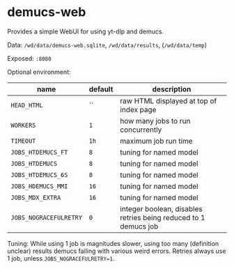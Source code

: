 # demucs-web

Provides a simple WebUI for using yt-dlp and demucs.

Data: `/wd/data/demucs-web.sqlite`, `/wd/data/results`, (`/wd/data/temp`)

Exposed: `:8080`

Optional environment:

|name|default|description|
|----|-------|-----------|
|`HEAD_HTML`|``|raw HTML displayed at top of index page|
|`WORKERS`|`1`|how many jobs to run concurrently|
|`TIMEOUT`|`1h`|maximum job run time|
|`JOBS_HTDEMUCS_FT`|`8`|tuning for named model|
|`JOBS_HTDEMUCS`|`8`|tuning for named model|
|`JOBS_HTDEMUCS_6S`|`8`|tuning for named model|
|`JOBS_HDEMUCS_MMI`|`16`|tuning for named model|
|`JOBS_MDX_EXTRA`|`16`|tuning for named model|
|`JOBS_NOGRACEFULRETRY`|`0`|integer boolean, disables retries being reduced to 1 demucs job|

Tuning: While using 1 job is magnitudes slower, using too many (definition unclear) results demucs failing with various weird errors. Retries always use 1 job, unless `JOBS_NOGRACEFULRETRY=1`.
